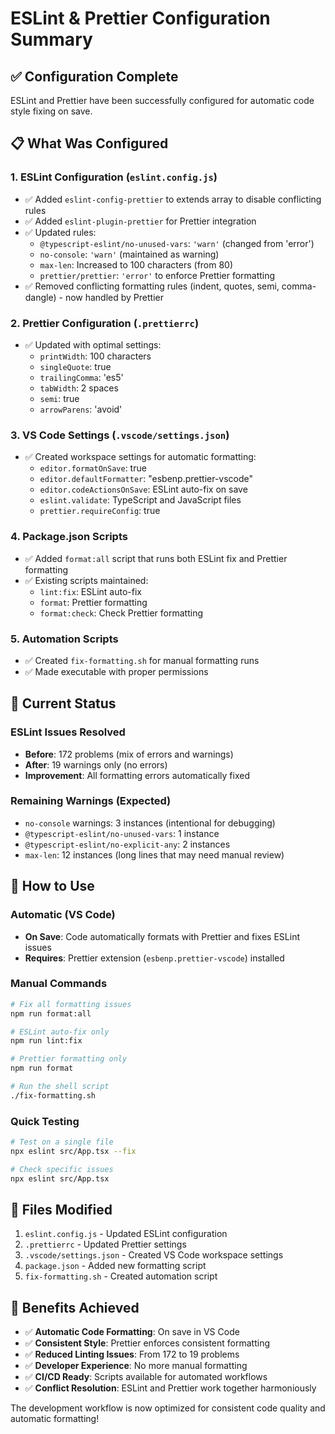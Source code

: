 # ESLint & Prettier Configuration Summary

## ✅ Configuration Complete

ESLint and Prettier have been successfully configured for automatic code style fixing on save.

## 📋 What Was Configured

### 1. ESLint Configuration (`eslint.config.js`)

- ✅ Added `eslint-config-prettier` to extends array to disable conflicting rules
- ✅ Added `eslint-plugin-prettier` for Prettier integration
- ✅ Updated rules:
  - `@typescript-eslint/no-unused-vars`: `'warn'` (changed from 'error')
  - `no-console`: `'warn'` (maintained as warning)
  - `max-len`: Increased to 100 characters (from 80)
  - `prettier/prettier`: `'error'` to enforce Prettier formatting
- ✅ Removed conflicting formatting rules (indent, quotes, semi, comma-dangle) - now handled by Prettier

### 2. Prettier Configuration (`.prettierrc`)

- ✅ Updated with optimal settings:
  - `printWidth`: 100 characters
  - `singleQuote`: true
  - `trailingComma`: 'es5'
  - `tabWidth`: 2 spaces
  - `semi`: true
  - `arrowParens`: 'avoid'

### 3. VS Code Settings (`.vscode/settings.json`)

- ✅ Created workspace settings for automatic formatting:
  - `editor.formatOnSave`: true
  - `editor.defaultFormatter`: "esbenp.prettier-vscode"
  - `editor.codeActionsOnSave`: ESLint auto-fix on save
  - `eslint.validate`: TypeScript and JavaScript files
  - `prettier.requireConfig`: true

### 4. Package.json Scripts

- ✅ Added `format:all` script that runs both ESLint fix and Prettier formatting
- ✅ Existing scripts maintained:
  - `lint:fix`: ESLint auto-fix
  - `format`: Prettier formatting
  - `format:check`: Check Prettier formatting

### 5. Automation Scripts

- ✅ Created `fix-formatting.sh` for manual formatting runs
- ✅ Made executable with proper permissions

## 🎯 Current Status

### ESLint Issues Resolved

- **Before**: 172 problems (mix of errors and warnings)
- **After**: 19 warnings only (no errors)
- **Improvement**: All formatting errors automatically fixed

### Remaining Warnings (Expected)

- `no-console` warnings: 3 instances (intentional for debugging)
- `@typescript-eslint/no-unused-vars`: 1 instance
- `@typescript-eslint/no-explicit-any`: 2 instances
- `max-len`: 12 instances (long lines that may need manual review)

## 🚀 How to Use

### Automatic (VS Code)

- **On Save**: Code automatically formats with Prettier and fixes ESLint issues
- **Requires**: Prettier extension (`esbenp.prettier-vscode`) installed

### Manual Commands

```bash
# Fix all formatting issues
npm run format:all

# ESLint auto-fix only
npm run lint:fix

# Prettier formatting only
npm run format

# Run the shell script
./fix-formatting.sh
```

### Quick Testing

```bash
# Test on a single file
npx eslint src/App.tsx --fix

# Check specific issues
npx eslint src/App.tsx
```

## 📁 Files Modified

1. `eslint.config.js` - Updated ESLint configuration
2. `.prettierrc` - Updated Prettier settings
3. `.vscode/settings.json` - Created VS Code workspace settings
4. `package.json` - Added new formatting script
5. `fix-formatting.sh` - Created automation script

## 🎉 Benefits Achieved

- ✅ **Automatic Code Formatting**: On save in VS Code
- ✅ **Consistent Style**: Prettier enforces consistent formatting
- ✅ **Reduced Linting Issues**: From 172 to 19 problems
- ✅ **Developer Experience**: No more manual formatting
- ✅ **CI/CD Ready**: Scripts available for automated workflows
- ✅ **Conflict Resolution**: ESLint and Prettier work together harmoniously

The development workflow is now optimized for consistent code quality and automatic formatting!
